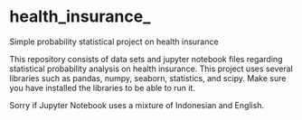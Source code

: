 # health_insurance_
Simple probability statistical project on health insurance

This repository consists of data sets and jupyter notebook files regarding statistical probability analysis on health insurance.
This project uses several libraries such as pandas, numpy, seaborn, statistics, and scipy. 
Make sure you have installed the libraries to be able to run it.

Sorry if Jupyter Notebook uses a mixture of Indonesian and English.
